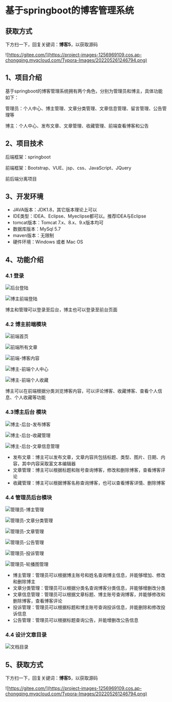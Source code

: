 # 基于springboot的博客管理系统

## 获取方式

下方扫一下，回复关键词：**博客5**，以获取源码

![https://gitee.com/](https://project-images-1256969109.cos.ap-chongqing.myqcloud.com/Typora-Images/202205261246794.png)

## 1、项目介绍

基于springboot的博客管理系统拥有两个角色，分别为管理员和博主，具体功能如下：

管理员：个人中心、博主管理、文章分类管理、文章信息管理、留言管理、公告管理等

博主：个人中心、发布文章、文章管理、收藏管理、前端查看博客和公告


## 2、项目技术

后端框架：springboot

前端框架：Bootstrap、VUE、jsp、css、JavaScript、JQuery

前后端分离项目

## 3、开发环境

- JAVA版本：JDK1.8，其它版本理论上可以
- IDE类型：IDEA、Eclipse、Myeclipse都可以。推荐IDEA与Eclipse
- tomcat版本：Tomcat 7.x、8.x、9.x版本均可
- 数据库版本：MySql 5.7
- maven版本：无限制
- 硬件环境：Windows 或者 Mac OS


## 4、功能介绍

### 4.1 登录

![后台登陆](https://project-images-1256969109.cos.ap-chongqing.myqcloud.com/Typora-Images/202205252322588.jpg)

![博主前端登陆 ](https://project-images-1256969109.cos.ap-chongqing.myqcloud.com/Typora-Images/202205252322156.jpg)

博主和管理可以登录至后台，博主也可以登录至前台页面

### 4.2 博主前端模块

![前端首页](https://project-images-1256969109.cos.ap-chongqing.myqcloud.com/Typora-Images/202205252323331.jpg)

![前端所有文章](https://project-images-1256969109.cos.ap-chongqing.myqcloud.com/Typora-Images/202205252323668.jpg)

![前端-博客内容](https://project-images-1256969109.cos.ap-chongqing.myqcloud.com/Typora-Images/202205252323461.jpg)

![博主-前端个人中心](https://project-images-1256969109.cos.ap-chongqing.myqcloud.com/Typora-Images/202205252323014.jpg)

![博主-前端个人收藏](https://project-images-1256969109.cos.ap-chongqing.myqcloud.com/Typora-Images/202205252323323.jpg)

博主可以在前端根据分类浏览博客内容，可以评论博客、收藏博客、查看个人信息、个人收藏等功能

### 4.3博主后台 模块

![博主-后台-发布博客](https://project-images-1256969109.cos.ap-chongqing.myqcloud.com/Typora-Images/202205252325236.jpg)

![博主-后台-收藏管理](https://project-images-1256969109.cos.ap-chongqing.myqcloud.com/Typora-Images/202205252325234.jpg)

![博主-后台-文章信息管理](https://project-images-1256969109.cos.ap-chongqing.myqcloud.com/Typora-Images/202205252325861.jpg)

- 发布文章：博主可以发布文章，文章内容共包括标题、类型、图片、日期、内容，其中内容采取富文本编辑器
- 文章管理：博主可以根据标题和账号查询博客，修改和删除博客，查看博客评论
- 收藏管理：博主可以根据博客名称查询博客，也可以查看博客详情、删除博客

### 4.4 管理员后台模块

![管理员-博主管理](https://project-images-1256969109.cos.ap-chongqing.myqcloud.com/Typora-Images/202205252328777.jpg)

![管理员-文章分类管理](https://project-images-1256969109.cos.ap-chongqing.myqcloud.com/Typora-Images/202205252328578.jpg)

![管理员-文章管理](https://project-images-1256969109.cos.ap-chongqing.myqcloud.com/Typora-Images/202205252328583.jpg)

![管理员-公告管理](https://project-images-1256969109.cos.ap-chongqing.myqcloud.com/Typora-Images/202205252328919.jpg)

![管理员-投诉管理](https://project-images-1256969109.cos.ap-chongqing.myqcloud.com/Typora-Images/202205252332774.jpg)

![管理员-轮播图管理](https://project-images-1256969109.cos.ap-chongqing.myqcloud.com/Typora-Images/202205252328558.jpg)

- 博主管理：管理员可以根据博主账号和姓名查询博主信息，并能够增加、修改和删除博主
- 文章分类管理：管理员可以根据分类名查询博客分类信息，并能够增删改分类
- 文章信息管理：管理员可以根据文章标题、博主账号查询博客，并能够修改和删除博客，查看博客评论
- 投诉管理：管理员可以根据标题和博主账号查询投诉信息，并能删除和修改投诉信息
- 公告管理：管理员可以根据标题查询公告，并能增删改公告信息

### 4.4 设计文章目录

![文档目录](https://project-images-1256969109.cos.ap-chongqing.myqcloud.com/Typora-Images/202205252332274.jpg)

## 5、获取方式

下方扫一下，回复关键词：**博客5**，以获取源码

![https://gitee.com/](https://project-images-1256969109.cos.ap-chongqing.myqcloud.com/Typora-Images/202205261246794.png)